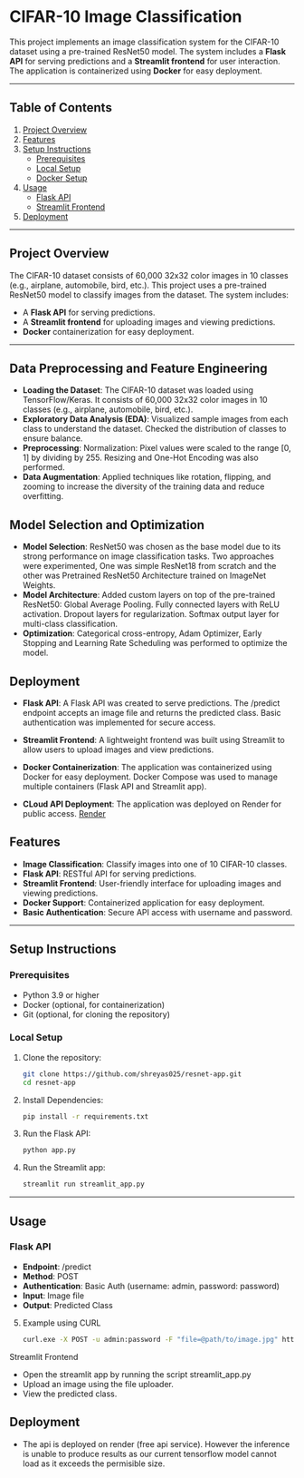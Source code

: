 # CIFAR-10 Image Classification

This project implements an image classification system for the CIFAR-10 dataset using a pre-trained ResNet50 model. The system includes a **Flask API** for serving predictions and a **Streamlit frontend** for user interaction. The application is containerized using **Docker** for easy deployment.

---

## Table of Contents

1. [Project Overview](#project-overview)
2. [Features](#features)
3. [Setup Instructions](#setup-instructions)
   - [Prerequisites](#prerequisites)
   - [Local Setup](#local-setup)
   - [Docker Setup](#docker-setup)
4. [Usage](#usage)
   - [Flask API](#flask-api)
   - [Streamlit Frontend](#streamlit-frontend)
5. [Deployment](#deployment)

---

## Project Overview

The CIFAR-10 dataset consists of 60,000 32x32 color images in 10 classes (e.g., airplane, automobile, bird, etc.). This project uses a pre-trained ResNet50 model to classify images from the dataset. The system includes:

- A **Flask API** for serving predictions.
- A **Streamlit frontend** for uploading images and viewing predictions.
- **Docker** containerization for easy deployment.

---

## Data Preprocessing and Feature Engineering

- **Loading the Dataset**: The CIFAR-10 dataset was loaded using TensorFlow/Keras. It consists of 60,000 32x32 color images in 10 classes (e.g., airplane, automobile, bird, etc.).
- **Exploratory Data Analysis (EDA)**: Visualized sample images from each class to understand the dataset. Checked the distribution of classes to ensure balance.
- **Preprocessing**: Normalization: Pixel values were scaled to the range [0, 1] by dividing by 255. Resizing and One-Hot Encoding was also performed.
- **Data Augmentation**: Applied techniques like rotation, flipping, and zooming to increase the diversity of the training data and reduce overfitting.

## Model Selection and Optimization

- **Model Selection**: ResNet50 was chosen as the base model due to its strong performance on image classification tasks. Two approaches were experimented, One was simple ResNet18 from scratch and the other was Pretrained ResNet50 Architecture trained on ImageNet Weights.
- **Model Architecture**: Added custom layers on top of the pre-trained ResNet50: Global Average Pooling. Fully connected layers with ReLU activation. Dropout layers for regularization. Softmax output layer for multi-class classification.
- **Optimization**: Categorical cross-entropy, Adam Optimizer, Early Stopping and Learning Rate Scheduling was performed to optimize the model.

## Deployment

- **Flask API**: A Flask API was created to serve predictions. The /predict endpoint accepts an image file and returns the predicted class. Basic authentication was implemented for secure access.

- **Streamlit Frontend**: A lightweight frontend was built using Streamlit to allow users to upload images and view predictions.

- **Docker Containerization**: The application was containerized using Docker for easy deployment. Docker Compose was used to manage multiple containers (Flask API and Streamlit app).

- **CLoud API Deployment**: The application was deployed on Render for public access.
  [Render](https://resnet-app.onrender.com)

## Features

- **Image Classification**: Classify images into one of 10 CIFAR-10 classes.
- **Flask API**: RESTful API for serving predictions.
- **Streamlit Frontend**: User-friendly interface for uploading images and viewing predictions.
- **Docker Support**: Containerized application for easy deployment.
- **Basic Authentication**: Secure API access with username and password.

---

## Setup Instructions

### Prerequisites

- Python 3.9 or higher
- Docker (optional, for containerization)
- Git (optional, for cloning the repository)

### Local Setup

1. Clone the repository:
   ```bash
   git clone https://github.com/shreyas025/resnet-app.git
   cd resnet-app

2. Install Dependencies:
   ```bash
   pip install -r requirements.txt

3. Run the Flask API:
   ```bash
   python app.py

4. Run the Streamlit app:
   ```bash
   streamlit run streamlit_app.py

---

## Usage

### Flask API

- **Endpoint**: /predict
- **Method**: POST
- **Authentication**: Basic Auth (username: admin, password: password)
- **Input**: Image file
- **Output**: Predicted Class

5. Example using CURL
   ```bash
   curl.exe -X POST -u admin:password -F "file=@path/to/image.jpg" http://localhost:8000/predict
   
Streamlit Frontend

- Open the streamlit app by running the script streamlit_app.py
- Upload an image using the file uploader.
- View the predicted class.

## Deployment

- The api is deployed on render (free api service). However the inference is unable to produce results as our current tensorflow model cannot load as it exceeds the permisible size.
